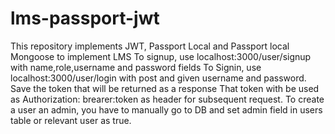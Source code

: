 # lms-passport-jwt
 This repository implements JWT, Passport Local and Passport local Mongoose to implement LMS
 To signup, use localhost:3000/user/signup with name,role,username and password fields
 To Signin, use localhost:3000/user/login with post and given username and password. Save the token that will be returned as a response
 That token with be used as Authorization: brearer:token as header for subsequent request.
 To create a user an admin, you have to manually go to DB and set admin field in users table or relevant user as true. 
